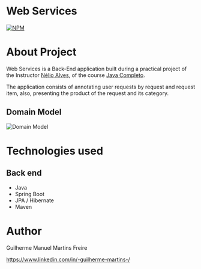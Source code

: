 # Web Services
[![NPM](https://img.shields.io/npm/l/react)](https://github.com/devsuperior/sds1-wmazoni/blob/master/LICENSE) 

# About Project

Web Services is a Back-End application built during a practical project of the Instructor [Nélio Alves](https://github.com/acenelio), of the course [Java Completo](https://www.udemy.com/course/java-curso-completo/).

The application consists of annotating user requests by request and request item, also, presenting the product of the request and its category.

## Domain Model
![Domain Model](https://github.com/DevGuilhermeMartins/assets/blob/main/domain-model.png)

# Technologies used
## Back end
- Java
- Spring Boot
- JPA / Hibernate
- Maven

  
# Author

Guilherme Manuel Martins Freire

https://www.linkedin.com/in/-guilherme-martins-/
